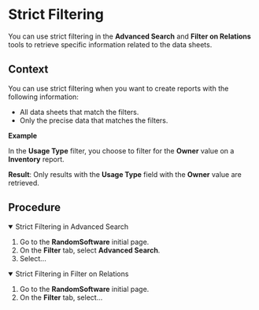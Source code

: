 # Strict Filtering
You can use strict filtering in the **Advanced Search** and  **Filter on Relations** tools to retrieve specific information related to the data sheets.

## Context

You can use strict filtering when you want to create reports with the following information:

* All data sheets that match the filters.
* Only the precise data that matches the filters.

**Example**

In the **Usage Type** filter, you choose to filter for the **Owner** value on a **Inventory** report.

**Result**: Only results with the **Usage Type** field with the **Owner** value are retrieved.

## Procedure

<details open><summary>Strict Filtering in Advanced Search </summary>

1. Go to the **RandomSoftware** initial page.
2. On the **Filter** tab, select **Advanced	 Search**.
3. Select...
</summary>
</details open> 

<details open><summary>Strict Filtering in Filter on Relations </summary>

1. Go to the **RandomSoftware** initial page.
2. On the **Filter** tab, select...

</details open>

